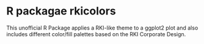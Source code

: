 # R packagae rkicolors
This unofficial R Package applies a RKI-like theme to a ggplot2 plot and also includes different color/fill palettes based on the RKI Corporate Design.

